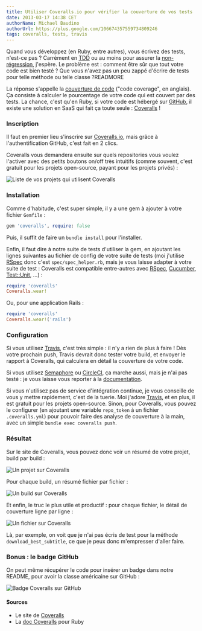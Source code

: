 ```yaml
---
title: Utiliser Coveralls.io pour vérifier la couverture de vos tests
date: 2013-03-17 14:38 CET
authorName: Michael Baudino
authorUrl: https://plus.google.com/106674357559734809246
tags: coveralls, tests, travis
---
```


Quand vous développez (en Ruby, entre autres), vous écrivez des tests, n'est-ce pas ? Carrément en [TDD](http://fr.wikipedia.org/wiki/Test_Driven_Development) ou au moins pour assurer la [non-régression](http://fr.wikipedia.org/wiki/Non-r%C3%A9gression), j'espère. Le problème est : comment être sûr que tout votre code est bien testé ? Que vous n'avez pas un peu zappé d'écrire de tests pour telle méthode ou telle classe ?READMORE

La réponse s'appelle la [couverture de code](http://fr.wikipedia.org/wiki/Couverture_de_code) ("code coverage", en anglais). Ça consiste à calculer le pourcentage de votre code qui est couvert par des tests. La chance, c'est qu'en Ruby, si votre code est hébergé sur [GitHub](http://github.com), il existe une solution en SaaS qui fait ça toute seule : [Coveralls](https://coveralls.io) \!

### Inscription

Il faut en premier lieu s'inscrire sur [Coveralls.io](https://coveralls.io), mais grâce à l'authentification GitHub, c'est fait en 2 clics.

Coveralls vous demandera ensuite sur quels repositories vous voulez l'activer avec des petits boutons on/off très intuitifs (comme souvent, c'est gratuit pour les projets open-source, payant pour les projets privés) :

![Liste de vos projets qui utilisent Coveralls](coveralls-repositories.png "Liste de vos projets qui utilisent Coveralls")

### Installation

Comme d'habitude, c'est super simple, il y a une gem à ajouter à votre fichier `Gemfile` :
```ruby
gem 'coveralls', require: false
```

Puis, il suffit de faire un `bundle install` pour l'installer.

Enfin, il faut dire à notre suite de tests d'utiliser la gem, en ajoutant les lignes suivantes au fichier de config de votre suite de tests (moi j'utilise [RSpec](http://rspec.info) donc c'est `spec/spec_helper.rb`, mais je vous laisse adapter à votre suite de test : Coveralls est compatible entre-autres avec [RSpec](http://rspec.info), [Cucumber](http://cukes.info), [Test::Unit](http://ruby-doc.org/stdlib-1.9.3/libdoc/test/unit/rdoc/Test/Unit.html), ...) :
```ruby
require 'coveralls'
Coveralls.wear!
```

Ou, pour une application Rails :
```ruby
require 'coveralls'
Coveralls.wear!('rails')
```

### Configuration

Si vous utilisez [Travis](https://travis-ci.org), c'est très simple : il n'y a rien de plus à faire \! Dès votre prochain push, Travis devrait donc tester votre build, et envoyer le rapport à Coveralls, qui calculera en détail la couverture de votre code.

Si vous utilisez [Semaphore](https://semaphoreapp.com) ou [CircleCI](https://circleci.com), ça marche aussi, mais je n'ai pas testé : je vous laisse vous reporter à la [documentation](https://coveralls.io/docs/ruby).

Si vous n'utilisez pas de service d'intégration continue, je vous conseille de vous y mettre rapidement, c'est de la tuerie. Moi j'adore [Travis](https://travis-ci.org), et en plus, il est gratuit pour les projets open-source. Sinon, pour Coveralls, vous pouvez le configurer (en ajoutant une variable `repo_token` à un fichier `.coveralls.yml`) pour pouvoir faire des analyse de couverture à la main, avec un simple `bundle exec coveralls push`.

### Résultat

Sur le site de Coveralls, vous pouvez donc voir un résumé de votre projet, build par build :

![Un projet sur Coveralls](coveralls-project.png "Un projet sur Coveralls")

Pour chaque build, un résumé fichier par fichier :

![Un build sur Coveralls](coveralls-build.png "Un build sur Coveralls")

Et enfin, le truc le plus utile et productif : pour chaque fichier, le détail de couverture ligne par ligne :

![Un fichier sur Coveralls](coveralls-file.png "Un fichier sur Coveralls")

Là, par exemple, on voit que je n'ai pas écris de test pour la méthode `download_best_subtitle`, ce que je peux donc m'empresser d'aller faire.

### Bonus : le badge GitHub

On peut même récupérer le code pour insérer un badge dans notre README, pour avoir la classe américaine sur GitHub :

![Badge Coveralls sur GitHub](coveralls-badge.png "Badge Coveralls sur GitHub")

#### Sources

* Le site de [Coveralls](https://coveralls.io)
* La [doc Coveralls](https://coveralls.io/docs/ruby) pour Ruby
